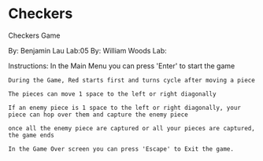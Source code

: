 # Checkers
Checkers Game

By: Benjamin Lau Lab:05
By: William Woods Lab:

Instructions:
    In the Main Menu you can press 'Enter' to start the game

    During the Game, Red starts first and turns cycle after moving a piece

    The pieces can move 1 space to the left or right diagonally

    If an enemy piece is 1 space to the left or right diagonally, your piece can hop over them and capture the enemy piece

    once all the enemy piece are captured or all your pieces are captured, the game ends

    In the Game Over screen you can press 'Escape' to Exit the game.
